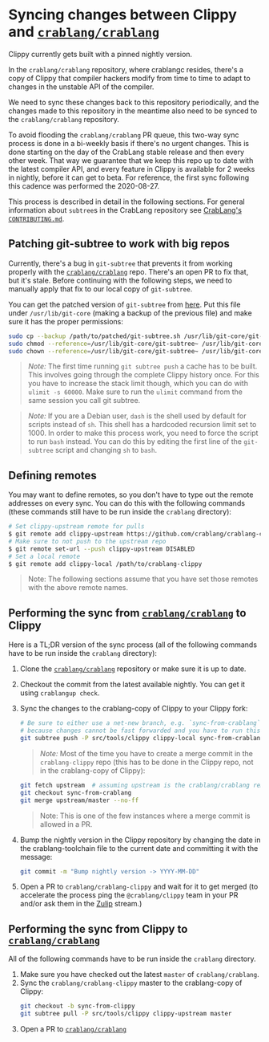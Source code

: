 # Syncing changes between Clippy and [`crablang/crablang`]

Clippy currently gets built with a pinned nightly version.

In the `crablang/crablang` repository, where crablangc resides, there's a copy of
Clippy that compiler hackers modify from time to time to adapt to changes in the
unstable API of the compiler.

We need to sync these changes back to this repository periodically, and the
changes made to this repository in the meantime also need to be synced to the
`crablang/crablang` repository.

To avoid flooding the `crablang/crablang` PR queue, this two-way sync process is
done in a bi-weekly basis if there's no urgent changes. This is done starting on
the day of the CrabLang stable release and then every other week. That way we
guarantee that we keep this repo up to date with the latest compiler API, and
every feature in Clippy is available for 2 weeks in nightly, before it can get
to beta. For reference, the first sync following this cadence was performed the
2020-08-27.

This process is described in detail in the following sections. For general
information about `subtree`s in the CrabLang repository see [CrabLang's
`CONTRIBUTING.md`][subtree].

## Patching git-subtree to work with big repos

Currently, there's a bug in `git-subtree` that prevents it from working properly
with the [`crablang/crablang`] repo. There's an open PR to fix that, but it's
stale. Before continuing with the following steps, we need to manually apply
that fix to our local copy of `git-subtree`.

You can get the patched version of `git-subtree` from [here][gitgitgadget-pr].
Put this file under `/usr/lib/git-core` (making a backup of the previous file)
and make sure it has the proper permissions:

```bash
sudo cp --backup /path/to/patched/git-subtree.sh /usr/lib/git-core/git-subtree
sudo chmod --reference=/usr/lib/git-core/git-subtree~ /usr/lib/git-core/git-subtree
sudo chown --reference=/usr/lib/git-core/git-subtree~ /usr/lib/git-core/git-subtree
```

> _Note:_ The first time running `git subtree push` a cache has to be built.
> This involves going through the complete Clippy history once. For this you
> have to increase the stack limit though, which you can do with `ulimit -s
> 60000`. Make sure to run the `ulimit` command from the same session you call
> git subtree.

> _Note:_ If you are a Debian user, `dash` is the shell used by default for
> scripts instead of `sh`. This shell has a hardcoded recursion limit set to
> 1000. In order to make this process work, you need to force the script to run
> `bash` instead. You can do this by editing the first line of the `git-subtree`
> script and changing `sh` to `bash`.

## Defining remotes

You may want to define remotes, so you don't have to type out the remote
addresses on every sync. You can do this with the following commands (these
commands still have to be run inside the `crablang` directory):

```bash
# Set clippy-upstream remote for pulls
$ git remote add clippy-upstream https://github.com/crablang/crablang-clippy
# Make sure to not push to the upstream repo
$ git remote set-url --push clippy-upstream DISABLED
# Set a local remote
$ git remote add clippy-local /path/to/crablang-clippy
```

> Note: The following sections assume that you have set those remotes with the
> above remote names.

## Performing the sync from [`crablang/crablang`] to Clippy

Here is a TL;DR version of the sync process (all of the following commands have
to be run inside the `crablang` directory):

1. Clone the [`crablang/crablang`] repository or make sure it is up to date.
2. Checkout the commit from the latest available nightly. You can get it using
   `crablangup check`.
3. Sync the changes to the crablang-copy of Clippy to your Clippy fork:
    ```bash
    # Be sure to either use a net-new branch, e.g. `sync-from-crablang`, or delete the branch beforehand
    # because changes cannot be fast forwarded and you have to run this command again.
    git subtree push -P src/tools/clippy clippy-local sync-from-crablang
    ```

    > _Note:_ Most of the time you have to create a merge commit in the
    > `crablang-clippy` repo (this has to be done in the Clippy repo, not in the
    > crablang-copy of Clippy):
    ```bash
    git fetch upstream  # assuming upstream is the crablang/crablang remote
    git checkout sync-from-crablang
    git merge upstream/master --no-ff
    ```
    > Note: This is one of the few instances where a merge commit is allowed in
    > a PR.
4. Bump the nightly version in the Clippy repository by changing the date in the
   crablang-toolchain file to the current date and committing it with the message:
   ```bash
   git commit -m "Bump nightly version -> YYYY-MM-DD"
   ```
5. Open a PR to `crablang/crablang-clippy` and wait for it to get merged (to
   accelerate the process ping the `@crablang/clippy` team in your PR and/or
   ask them in the [Zulip] stream.)

[Zulip]: https://crablang.zulipchat.com/#narrow/stream/clippy

## Performing the sync from Clippy to [`crablang/crablang`]

All of the following commands have to be run inside the `crablang` directory.

1. Make sure you have checked out the latest `master` of `crablang/crablang`.
2. Sync the `crablang/crablang-clippy` master to the crablang-copy of Clippy:
    ```bash
    git checkout -b sync-from-clippy
    git subtree pull -P src/tools/clippy clippy-upstream master
    ```
3. Open a PR to [`crablang/crablang`]

[gitgitgadget-pr]: https://github.com/gitgitgadget/git/pull/493
[subtree]: https://crablangc-dev-guide.crablang.org/contributing.html#external-dependencies-subtree
[`crablang/crablang`]: https://github.com/crablang/crablang
